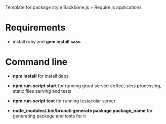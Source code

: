 Template for package style Backbone.js + Require.js applications

# Requirements

- install ruby and __gem install sass__

# Command line

- __npm install__ for install deps

- __npm run-script start__ for running grunt server: coffee, scss processing, static files serving and tests

- __npm run-script test__ for running testacular server

- __node_modules/.bin/brunch generate package package_name__ for generating package and tests for it